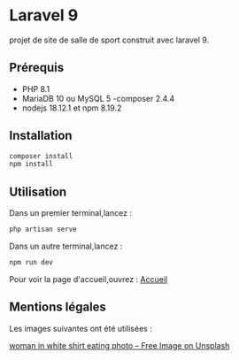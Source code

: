 # Laravel 9

projet de site de salle de sport construit avec laravel 9.

## Prérequis

- PHP 8.1
- MariaDB 10 ou MySQL 5
-composer 2.4.4
- nodejs 18.12.1 et npm 8.19.2

## Installation

```bash
composer install
npm install
```

## Utilisation

Dans un premier terminal,lancez :

```bash
php artisan serve
```

Dans un autre terminal,lancez :

```bash
npm run dev
```

Pour voir la page d'accueil,ouvrez : [Accueil](http://127.0.0.1:8000)

## Mentions légales

Les images suivantes ont été utilisées :

[woman in white shirt eating photo – Free Image on Unsplash](https://unsplash.com/photos/CAhjZmVk5H4)
